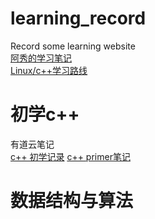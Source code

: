# learning_record
Record some learning website\
[阿秀的学习笔记](https://interviewguide.cn/)\
[Linux/c++学习路线](https://www.cnblogs.com/kubidemanong/p/15151762.html#:~:text=%E7%86%AC%E5%A4%9C%E8%82%9D%E4%BA%86%E4%B8%80%E4%BB%BD%20C%2B%2B%2FLinux%20%E5%BC%80%E5%8F%91%E5%AD%A6%E4%B9%A0%E8%B7%AF%E7%BA%BF%201%20%E4%B8%80%E3%80%81C%2B%2B%20%E5%9F%BA%E7%A1%80%20%283-6%E4%B8%AA%E6%9C%88%29%202,6%20%E5%85%AD%E3%80%81%E6%95%B0%E6%8D%AE%E7%BB%93%E6%9E%84%E4%B8%8E%E7%AE%97%E6%B3%95%20%283-6%2B%E6%9C%88%29%207%20%E4%B8%83%E3%80%81%E9%A1%B9%E7%9B%AE%20%282%E4%B8%AA%E6%9C%88%E5%B7%A6%E5%8F%B3%29%208%20%E5%85%AB%E3%80%81%E5%AD%A6%E4%B9%A0%E9%A1%BA%E5%BA%8F)
# 初学c++
有道云笔记\
[c++ 初学记录](https://note.youdao.com/web/#/file/SVR0C745B39EA2D43A9B060078FB584C146)
[c++ primer笔记](https://note.youdao.com/web/#/file/WEB7fffcba1df47067bb4ef1f459f5be92c)
# 数据结构与算法
